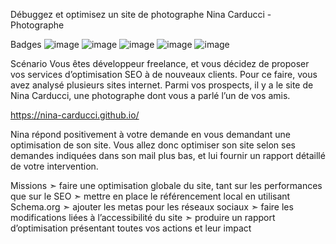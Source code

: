 Débuggez et optimisez un site de photographe
Nina Carducci - Photographe

Badges
![image]({https://img.shields.io/badge/HTML5-E34F26?style=for-the-badge&logo=html5&logoColor=white}) ![image]({https://img.shields.io/badge/CSS3-1572B6?style=for-the-badge&logo=css3&logoColor=white}) ![image]({https://img.shields.io/badge/JavaScript-323330?style=for-the-badge&logo=javascript&logoColor=F7DF1E}) ![image]({https://img.shields.io/badge/Bootstrap-563D7C?style=for-the-badge&logo=bootstrap&logoColor=white}) ![image]({https://img.shields.io/badge/Lighthouse-F44B21?style=for-the-badge&logo=Lighthouse&logoColor=white})

Scénario
Vous êtes développeur freelance, et vous décidez de proposer vos services d’optimisation SEO à de nouveaux clients. Pour ce faire, vous avez analysé plusieurs sites internet. Parmi vos prospects, il y a le site de Nina Carducci, une photographe dont vous a parlé l’un de vos amis.

https://nina-carducci.github.io/

Nina répond positivement à votre demande en vous demandant une optimisation de son site. Vous allez donc optimiser son site selon ses demandes indiquées dans son mail plus bas, et lui fournir un rapport détaillé de votre intervention.

Missions
➣ faire une optimisation globale du site, tant sur les performances que sur le SEO
➣ mettre en place le référencement local en utilisant Schema.org
➣ ajouter les metas pour les réseaux sociaux
➣ faire les modifications liées à l’accessibilité du site
➣ produire un rapport d’optimisation présentant toutes vos actions et leur impact
